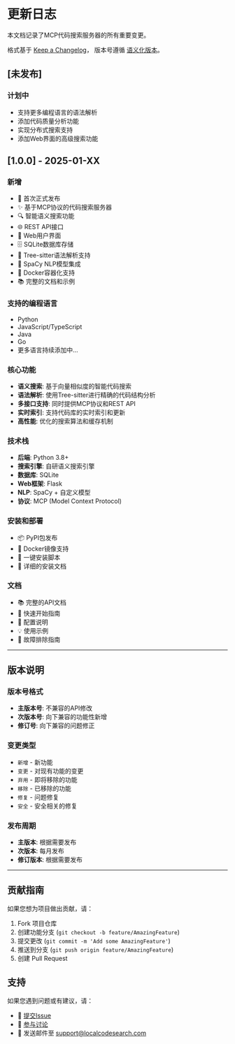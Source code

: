 # 更新日志

本文档记录了MCP代码搜索服务器的所有重要变更。

格式基于 [Keep a Changelog](https://keepachangelog.com/zh-CN/1.0.0/)，
版本号遵循 [语义化版本](https://semver.org/lang/zh-CN/)。

## [未发布]

### 计划中
- 支持更多编程语言的语法解析
- 添加代码质量分析功能
- 实现分布式搜索支持
- 添加Web界面的高级搜索功能

## [1.0.0] - 2025-01-XX

### 新增
- 🎉 首次正式发布
- ✨ 基于MCP协议的代码搜索服务器
- 🔍 智能语义搜索功能
- 🌐 REST API接口
- 📱 Web用户界面
- 🗄️ SQLite数据库存储
- 🌳 Tree-sitter语法解析支持
- 🤖 SpaCy NLP模型集成
- 🐳 Docker容器化支持
- 📚 完整的文档和示例

### 支持的编程语言
- Python
- JavaScript/TypeScript
- Java
- Go
- 更多语言持续添加中...

### 核心功能
- **语义搜索**: 基于向量相似度的智能代码搜索
- **语法解析**: 使用Tree-sitter进行精确的代码结构分析
- **多接口支持**: 同时提供MCP协议和REST API
- **实时索引**: 支持代码库的实时索引和更新
- **高性能**: 优化的搜索算法和缓存机制

### 技术栈
- **后端**: Python 3.8+
- **搜索引擎**: 自研语义搜索引擎
- **数据库**: SQLite
- **Web框架**: Flask
- **NLP**: SpaCy + 自定义模型
- **协议**: MCP (Model Context Protocol)

### 安装和部署
- 📦 PyPI包发布
- 🐳 Docker镜像支持
- 🚀 一键安装脚本
- 📖 详细的安装文档

### 文档
- 📚 完整的API文档
- 🎯 快速开始指南
- 🔧 配置说明
- 💡 使用示例
- 🐛 故障排除指南

---

## 版本说明

### 版本号格式
- **主版本号**: 不兼容的API修改
- **次版本号**: 向下兼容的功能性新增
- **修订号**: 向下兼容的问题修正

### 变更类型
- `新增` - 新功能
- `变更` - 对现有功能的变更
- `弃用` - 即将移除的功能
- `移除` - 已移除的功能
- `修复` - 问题修复
- `安全` - 安全相关的修复

### 发布周期
- **主版本**: 根据需要发布
- **次版本**: 每月发布
- **修订版本**: 根据需要发布

---

## 贡献指南

如果您想为项目做出贡献，请：

1. Fork 项目仓库
2. 创建功能分支 (`git checkout -b feature/AmazingFeature`)
3. 提交更改 (`git commit -m 'Add some AmazingFeature'`)
4. 推送到分支 (`git push origin feature/AmazingFeature`)
5. 创建 Pull Request

## 支持

如果您遇到问题或有建议，请：

- 📝 [提交Issue](https://github.com/your-org/local-code-search/issues)
- 💬 [参与讨论](https://github.com/your-org/local-code-search/discussions)
- 📧 发送邮件至 support@localcodesearch.com